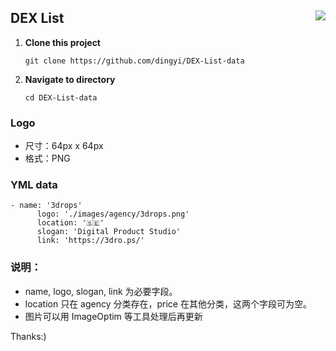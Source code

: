 <h2>DEX List <a href='https://app.netlify.com/sites/functions/deploys'><img align="right" src='https://api.netlify.com/api/v1/badges/6c383b1d-367f-49ec-acab-ac370c99cd76/deploy-status'/></a>
</h2>


1.  **Clone this project**

    ```
    git clone https://github.com/dingyi/DEX-List-data
    ```

2.  **Navigate to directory**

    ```
    cd DEX-List-data
    ```

### Logo

- 尺寸：64px x 64px
- 格式：PNG

### YML data

```
- name: '3drops'
      logo: './images/agency/3drops.png'
      location: '🇸🇪'
      slogan: 'Digital Product Studio'
      link: 'https://3dro.ps/'
```

### 说明：

- name, logo, slogan, link 为必要字段。
- location 只在 agency 分类存在，price 在其他分类，这两个字段可为空。
- 图片可以用 ImageOptim 等工具处理后再更新


Thanks:)



